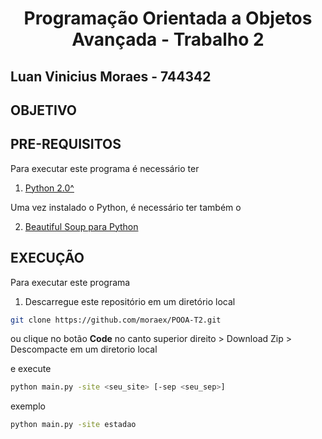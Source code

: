 <h1 align="center">Programação Orientada a Objetos Avançada - Trabalho 2</h1>

<h2 align="left">Luan Vinicius Moraes - 744342</h2>

## OBJETIVO


## PRE-REQUISITOS

Para executar este programa é necessário ter

1. [Python 2.0^](https://www.python.org/downloads/)

Uma vez instalado o Python, é necessário ter também o 

2. [Beautiful Soup para Python](https://beautiful-soup-4.readthedocs.io/en/latest/#installing-beautiful-soup) 

## EXECUÇÃO

Para executar este programa

1. Descarregue este repositório em um diretório local

```bash
git clone https://github.com/moraex/POOA-T2.git
```

ou clique no botão **Code** no canto superior direito > Download Zip > Descompacte em um diretorio local

e execute

```bash
python main.py -site <seu_site> [-sep <seu_sep>]
```

exemplo
```bash
python main.py -site estadao
```

